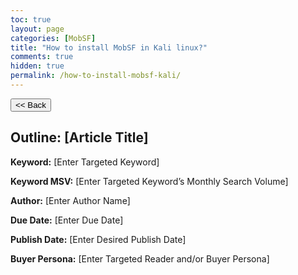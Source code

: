 ```yaml
---
toc: true
layout: page
categories: [MobSF]
title: "How to install MobSF in Kali linux?"
comments: true
hidden: true
permalink: /how-to-install-mobsf-kali/
---
```


<button class="back-button" onclick="window.history.back()"><< Back</button>

## Outline: [Article Title]

**Keyword:** [Enter Targeted Keyword]

**Keyword MSV:** [Enter Targeted Keyword’s Monthly Search Volume]

**Author:** [Enter Author Name]

**Due Date:** [Enter Due Date]

**Publish Date:** [Enter Desired Publish Date]

**Buyer Persona:** [Enter Targeted Reader and/or Buyer Persona]

<br>
